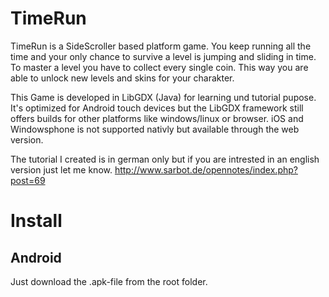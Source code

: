 # TimeRun

TimeRun is a SideScroller based platform game. You keep running all the time and your only chance to survive a level is jumping and sliding in time. To master a level you have to collect every single coin. This way you are able to unlock new levels and skins for your charakter.

This Game is developed in LibGDX (Java) for learning und tutorial pupose. It's optimized for Android touch devices but the LibGDX framework still offers builds for other platforms like windows/linux or browser. iOS and Windowsphone is not supported nativly but available through the web version.

The tutorial I created is in german only but if you are intrested in an english version just let me know.
http://www.sarbot.de/opennotes/index.php?post=69

# Install 
## Android

Just download the .apk-file from the root folder.

